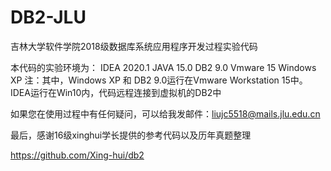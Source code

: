 # DB2-JLU
吉林大学软件学院2018级数据库系统应用程序开发过程实验代码

本代码的实验环境为：
  IDEA 2020.1 
  JAVA 15.0 
  DB2 9.0
  Vmware 15
  Windows XP
  注：其中，Windows XP 和 DB2 9.0运行在Vmware Workstation 15中。IDEA运行在Win10内，代码远程连接到虚拟机的DB2中

如果您在使用过程中有任何疑问，可以给我发邮件：liujc5518@mails.jlu.edu.cn

最后，感谢16级xinghui学长提供的参考代码以及历年真题整理

https://github.com/Xing-hui/db2
